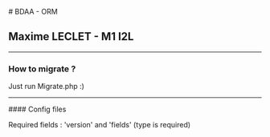 # BDAA - ORM

## Maxime LECLET - M1 I2L

---

### How to migrate ?

Just run Migrate.php :)

---

#### Config files

Required fields : 'version' and 'fields' (type is required)
